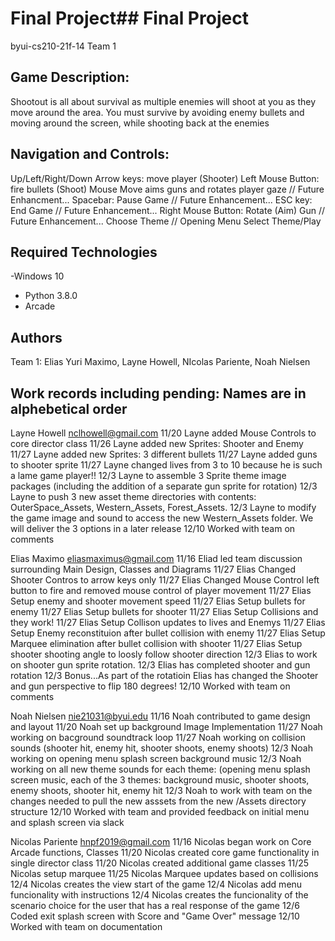 # Final Project## Final Project

byui-cs210-21f-14 Team 1

## Game Description:

Shootout is all about survival as multiple enemies will shoot at you as they move around the area. You must survive by avoiding enemy bullets and moving around the screen, while shooting back at the enemies

## Navigation and Controls:

Up/Left/Right/Down Arrow keys: move player (Shooter)
Left Mouse Button: fire bullets (Shoot)
Mouse Move aims guns and rotates player gaze
// Future Enhancment... Spacebar: Pause Game
// Future Enhancement... ESC key: End Game
// Future Enhancement... Right Mouse Button: Rotate (Aim) Gun
// Future Enhancement... Choose Theme
// Opening Menu Select Theme/Play

## Required Technologies

-Windows 10

- Python 3.8.0
- Arcade

## Authors

Team 1: Elias Yuri Maximo, Layne Howell, NIcolas Pariente, Noah Nielsen

## Work records including pending: Names are in alphebetical order

Layne Howell
nclhowell@gmail.com
11/20 Layne added Mouse Controls to core director class
11/26 Layne added new Sprites: Shooter and Enemy
11/27 Layne added new Sprites: 3 different bullets
11/27 Layne added guns to shooter sprite
11/27 Layne changed lives from 3 to 10 because he is such a lame game player!!
12/3 Layne to assemble 3 Sprite theme image packages (including the addition of a separate gun sprite for rotation)
12/3 Layne to push 3 new asset theme directories with contents: OuterSpace_Assets, Western_Assets, Forest_Assets.
12/3 Layne to modify the game image and sound to access the new Western_Assets folder. We will deliver the 3 options in a later release
12/10 Worked with team on comments 

Elias Maximo
eliasmaximus@gmail.com
11/16 Eliad led team discussion surrounding Main Design, Classes and Diagrams
11/27 Elias Changed Shooter Contros to arrow keys only
11/27 Elias Changed Mouse Control left button to fire and removed mouse control of player movement
11/27 Elias Setup enemy and shooter movement speed
11/27 Elias Setup bullets for enemy
11/27 Elias Setup bullets for shooter
11/27 Elias Setup Collisions and they work!
11/27 Elias Setup Collison updates to lives and Enemys
11/27 Elias Setup Enemy reconstituion after bullet collision with enemy
11/27 Elias Setup Marquee elimination after bullet collision with shooter
11/27 Elias Setup shooter shooting angle to loosly follow shooter direction
12/3 Elias to work on shooter gun sprite rotation.
12/3 Elias has completed shooter and gun rotation
12/3 Bonus...As part of the rotatioin Elias has changed the Shooter and gun perspective to flip 180 degrees!
12/10 Worked with team on comments 

Noah Nielsen
nie21031@byui.edu
11/16 Noah contributed to game design and layout
11/20 Noah set up background Image Implementation
11/27 Noah working on bacground soundtrack loop
11/27 Noah working on collision sounds (shooter hit, enemy hit, shooter shoots, enemy shoots)
12/3 Noah working on opening menu splash screen background music
12/3 Noah working on all new theme sounds for each theme: (opening menu splash screen music, each of the 3 themes: background music, shooter shoots, enemy shoots, shooter hit, enemy hit
12/3 Noah to work with team on the changes needed to pull the new asssets from the new <theme>/Assets directory structure
12/10 Worked with team and provided feedback on initial menu and splash screen via slack

Nicolas Pariente
hnpf2019@gmail.com
11/16 Nicolas began work on Core Arcade functions, Classes
11/20 Nicolas created core game functionality in single director class
11/20 Nicolas created additional game classes
11/25 Nicolas setup marquee
11/25 Nicolas Marquee updates based on collisions
12/4 Nicolas creates the view start of the game
12/4 Nicolas add menu funcionality with instructions
12/4 Nicolas creates the funcionality of the scenario choice for the user that has a real response of the game
12/6 Coded exit splash screen with Score and "Game Over" message
12/10 Worked with team on documentation
